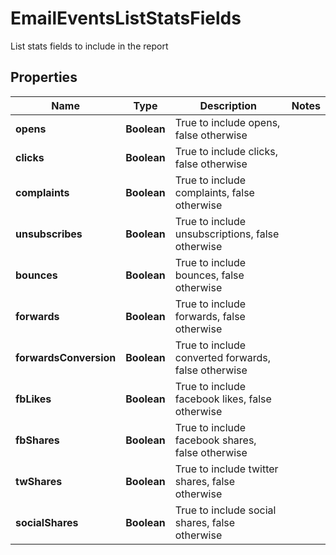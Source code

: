 

# EmailEventsListStatsFields

List stats fields to include in the report

## Properties

| Name | Type | Description | Notes |
|------------ | ------------- | ------------- | -------------|
|**opens** | **Boolean** | True to include opens, false otherwise |  |
|**clicks** | **Boolean** | True to include clicks, false otherwise |  |
|**complaints** | **Boolean** | True to include complaints, false otherwise |  |
|**unsubscribes** | **Boolean** | True to include unsubscriptions, false otherwise |  |
|**bounces** | **Boolean** | True to include bounces, false otherwise |  |
|**forwards** | **Boolean** | True to include forwards, false otherwise |  |
|**forwardsConversion** | **Boolean** | True to include converted forwards, false otherwise |  |
|**fbLikes** | **Boolean** | True to include facebook likes, false otherwise |  |
|**fbShares** | **Boolean** | True to include facebook shares, false otherwise |  |
|**twShares** | **Boolean** | True to include twitter shares, false otherwise |  |
|**socialShares** | **Boolean** | True to include social shares, false otherwise |  |



